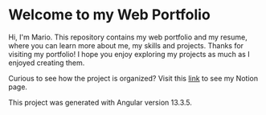 # Welcome to my Web Portfolio
Hi, I'm Mario. This repository contains my web portfolio and my resume, where you can learn more about me, my skills and projects.
Thanks for visiting my portfolio! I hope you enjoy exploring my projects as much as I enjoyed creating them. 

Curious to see how the project is organized? Visit this [link](https://silk-scallion-a15.notion.site/1403ac5d3fb14e169483ba1aec9d5a18?v=6505ec81383c450dafec66f005e8cf30&pvs=4)  to see my Notion page.

This project was generated with Angular version 13.3.5.
